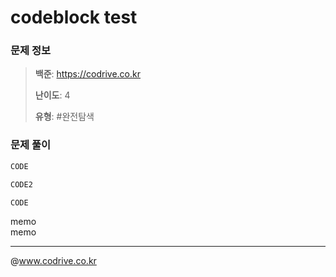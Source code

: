 # codeblock test

### 문제 정보
> **백준**: https://codrive.co.kr
> 
> **난이도**: 4
>
> **유형**: #완전탐색


### 문제 풀이
```Java
CODE
```
```Java
CODE2
```
```Java
CODE
```
memo<br>memo


---
@www.codrive.co.kr

